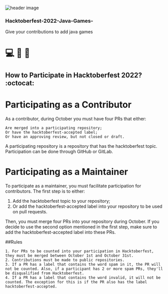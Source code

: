 ![header image](https://github.com/Tilanmoksara96/Hacktoberfest-2022-Java-Games-/blob/main/assets/unnamed.png)
### Hacktoberfest-2022-Java-Games-
Give your contributions to add java games
# 💻 🎲 👾

## How to Participate in Hacktoberfest 2022? :octocat: 
# Participating as a Contributor
As a contributor, during October you must have four PRs that either:

    Are merged into a participating repository;
    Or have the hacktoberfest-accepted label;
    Or have an approving review, but not closed or draft.

A participating repository is a repository that has the hacktoberfest topic. Participation can be done through GitHub or GitLab.

# Participating as a Maintainer
To participate as a maintainer, you must facilitate participation for contributors. The first step is to either:

   1. Add the hacktoberfest topic to your repository;
   2. Or add the hacktoberfest-accepted label into your repository to be used on pull requests.

Then, you must merge four PRs into your repository during October. If you decide to use the second option mentioned in the first step, make sure to add the hacktoberfest-accepted label into these PRs.

##Rules

    1. For PRs to be counted into your participation in Hacktoberfest, they must be merged between October 1st and October 31st.
    2. Contributions must be made to public repositories.
    3. If a PR has a label that contains the word spam in it, the PR will not be counted. Also, if a participant has 2 or more spam PRs, they'll be disqualified from Hacktoberfest.
    4. If a PR has a label that contains the word invalid, it will not be counted. The exception for this is if the PR also has the label hacktoberfest-accepted.
